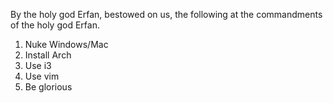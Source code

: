 By the holy god Erfan, bestowed on us, the following at the commandments of the holy god Erfan.

1. Nuke Windows/Mac
2. Install Arch
3. Use i3
4. Use vim
5. Be glorious
